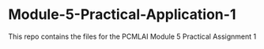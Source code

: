 # Module-5-Practical-Application-1
This repo contains the files for the PCMLAI Module 5 Practical Assignment 1
